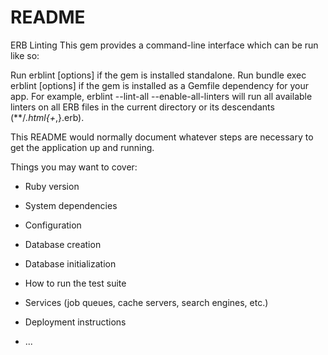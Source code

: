 # README

ERB Linting
This gem provides a command-line interface which can be run like so:

Run erblint [options] if the gem is installed standalone.
Run bundle exec erblint [options] if the gem is installed as a Gemfile dependency for your app.
For example, erblint --lint-all --enable-all-linters will run all available linters on all ERB files in the current directory or its descendants (**/*.html{+*,}.erb).


This README would normally document whatever steps are necessary to get the
application up and running.

Things you may want to cover:

* Ruby version

* System dependencies

* Configuration

* Database creation

* Database initialization

* How to run the test suite

* Services (job queues, cache servers, search engines, etc.)

* Deployment instructions

* ...
